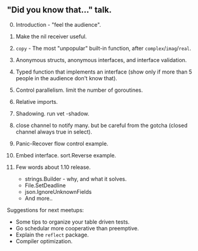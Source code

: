 ## "Did you know that..." talk.

0. Introduction - "feel the audience".

1. Make the nil receiver useful.

2. `copy` - The most "unpopular" built-in function, after `complex`/`imag`/`real`.

3. Anonymous structs, anonymous interfaces, and interface validation.

4. Typed function that implements an interface (show only if more than 5 people in the
   audience don't know that).

5. Control parallelism. limit the number of goroutines.

6. Relative imports.

7. Shadowing. run vet -shadow.

8. close channel to notify many. but be careful from the gotcha
   (closed channel always true in select).

9. Panic-Recover flow control example.

10. Embed interface. sort.Reverse example.

11. Few words about 1.10 release.  
    - strings.Builder - why, and what it solves.
    - File.SetDeadline
    - json.IgnoreUnknownFields
    - And more..

Suggestions for next meetups:
- Some tips to organize your table driven tests.
- Go schedular more cooperative than preemptive.
- Explain the `reflect` package.
- Compiler optimization.
